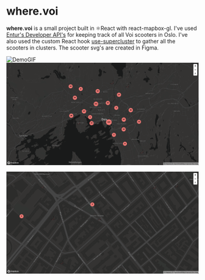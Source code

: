 # where.voi
**where.voi** is a small project built in ⚛️React with react-mapbox-gl. I've used [Entur's Developer API's](https://developer.entur.org/) for keeping track of all Voi scooters in Oslo. I've also used the custom React hook [use-supercluster](https://www.npmjs.com/package/use-supercluster) to gather all the scooters in clusters. The scooter svg's are created in Figma.

![DemoGIF](https://i.gyazo.com/48105e7c1759a0918e87aad0d202b4f9.gif)
![DemoImage](https://github.com/FabianSolheim/where.voi/blob/2fc16d2ab3265778549625567d022c8923dee640/public/Skjermbilde%202021-09-13%20kl.%2012.24.09.png)

![DemoImage2](https://github.com/FabianSolheim/where.voi/blob/2fc16d2ab3265778549625567d022c8923dee640/public/Skjermbilde%202021-09-13%20kl.%2012.26.42.png)
